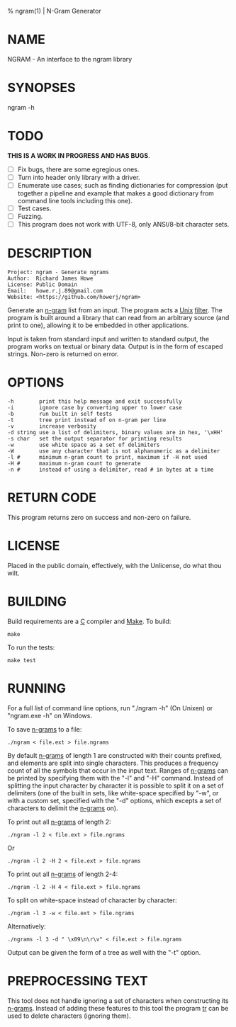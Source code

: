 % ngram(1) | N-Gram Generator

# NAME

NGRAM - An interface to the ngram library

# SYNOPSES

ngram -h

# TODO

**THIS IS A WORK IN PROGRESS AND HAS BUGS**.

* [ ] Fix bugs, there are some egregious ones.
* [ ] Turn into header only library with a driver.
* [ ] Enumerate use cases; such as finding dictionaries
  for compression (put together a pipeline and example
  that makes a good dictionary from command line tools
  including this one).
* [ ] Test cases.
* [ ] Fuzzing.
* [ ] This program does not work with UTF-8, only ANSI/8-bit character sets.

# DESCRIPTION

	Project: ngram - Generate ngrams            
	Author:  Richard James Howe                
	License: Public Domain                     
	Email:   howe.r.j.89@gmail.com             
	Website: <https://github.com/howerj/ngram> 

Generate an [n-gram][] list from an input. The program acts a [Unix][]
[filter][]. The program is built around a library that can read from an
arbitrary source (and print to one), allowing it to be embedded in other
applications.

Input is taken from standard input and written to standard output,
the program works on textual or binary data. Output is in the form
of escaped strings. Non-zero is returned on error.

# OPTIONS

	-h        print this help message and exit successfully
	-i        ignore case by converting upper to lower case
	-b        run built in self tests
	-t        tree print instead of on n-gram per line
	-v        increase verbosity
	-d string use a list of delimiters, binary values are in hex, '\xHH'
	-s char   set the output separator for printing results
	-w        use white space as a set of delimiters
	-W        use any character that is not alphanumeric as a delimiter
	-l #      minimum n-gram count to print, maximum if -H not used
	-H #      maximum n-gram count to generate
	-n #      instead of using a delimiter, read # in bytes at a time


# RETURN CODE

This program returns zero on success and non-zero on failure.

# LICENSE

Placed in the public domain, effectively, with the Unlicense, do what thou wilt.

# BUILDING

Build requirements are a [C][] compiler and [Make][]. To build:

	make

To run the tests:

	make test

# RUNNING

For a full list of command line options, run "./ngram -h" (On Unixen) or
"ngram.exe -h" on Windows.

To save [n-grams][] to a file:

	./ngram < file.ext > file.ngrams

By default [n-grams][] of length 1 are constructed with their counts prefixed,
and elements are split into single characters. This produces a frequency count
of all the symbols that occur in the input text. Ranges of [n-grams][] can be
printed by specifying them with the "-l" and "-H" command. Instead of splitting
the input character by character it is possible to split it on a set of
delimiters (one of the built in sets, like white-space specified by "-w", or
with a custom set, specified with the "-d" options, which excepts a set of
characters to delimit the [n-grams][] on).

To print out all [n-grams][] of length 2:

	./ngram -l 2 < file.ext > file.ngrams

Or

	./ngram -l 2 -H 2 < file.ext > file.ngrams

To print out all [n-grams][] of length 2-4:

	./ngram -l 2 -H 4 < file.ext > file.ngrams

To split on white-space instead of character by character:

	./ngram -l 3 -w < file.ext > file.ngrams

Alternatively:

	./ngrams -l 3 -d " \x09\n\r\v" < file.ext > file.ngrams

Output can be given the form of a tree as well with the "-t" option.

# PREPROCESSING TEXT

This tool does not handle ignoring a set of characters when constructing 
its [n-grams][]. Instead of adding these features to this tool the
program [tr][] can be used to delete characters (ignoring them).

[n-gram]: https://en.wikipedia.org/wiki/N-gram
[n-grams]: https://en.wikipedia.org/wiki/N-gram
[C]: https://en.wikipedia.org/wiki/C_%28programming_language%29
[Make]: https://en.wikipedia.org/wiki/Make_(software)
[filter]: https://en.wikipedia.org/wiki/Filter_(software)
[Unix]: https://en.wikipedia.org/wiki/Unix
[tr]: https://en.wikipedia.org/wiki/Tr_(Unix)
